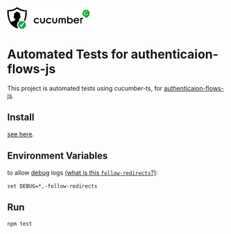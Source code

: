 <img src="images/auth-flows.ico" height="50px" />
<img src="images/cucumber-logo.png" height="50px" />


# Automated Tests for authenticaion-flows-js

This project is automated tests using cucumber-ts, for [authenticaion-flows-js](https://github.com/OhadR/authentication-flows-js).

## Install

[see here](https://github.com/OhadR/automation-cucumber.js).


## Environment Variables

to allow [debug](https://www.npmjs.com/package/debug) logs [(what is this `follow-redirects`?)](#follow-redirects):

    set DEBUG=*,-follow-redirects
    
## Run

    npm test

